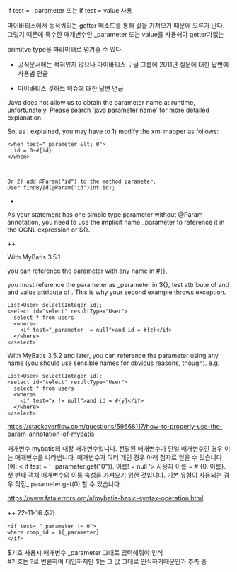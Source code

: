 if test = _parameter  또는 if test = value  사용 

마이바티스에서 동적쿼리는 getter 메소드를 통해 값을 가져오기 때문에 오류가 난다. 그렇기 때문에 특수한 매개변수인 _parameter 또는 value를 사용해야 getter가없는 

primitve type을 파라미터로 넘겨줄 수 있다.


- 공식문서에는 적혀있지 않으나 마이바티스 구글 그룹에 2011년 질문에 대한 답변에 사용법 언급


+ 마이바티스 깃허브 이슈에 대한 답변 언급

Java does not allow us to obtain the parameter name at runtime, unfortunately.
Please search 'java parameter name' for more detailed explanation.

So, as I explained, you may have to 1) modify the xml mapper as follows:
```
<when test="_parameter &lt; 0">
  id = 0-#{id}
</when>



Or 2) add @Param("id") to the method parameter.
User findById(@Param("id")int id);
```

+
As your statement has one simple type parameter without @Param annotation, you need to use the implicit name _parameter to reference it in the OGNL expression or ${}.


++

With MyBatis 3.5.1

you can reference the parameter with any name in #{}.

you must reference the parameter as _parameter in ${}, test attribute of <if /> and <when /> and value attribute of <bind />. This is why your second example throws exception.
```
List<User> select(Integer id);
<select id="select" resultType="User">
  select * from users
  <where>
    <if test="_parameter != null">and id = #{z}</if>
  </where>
</select>
```
  
  
  
  With MyBatis 3.5.2 and later, you can reference the parameter using any name (you should use sensible names for obvious reasons, though). e.g.
```
List<User> select(Integer id);
<select id="select" resultType="User">
  select * from users
  <where>
    <if test="x != null">and id = #{y}</if>
  </where>
</select>
```
https://stackoverflow.com/questions/59668117/how-to-properly-use-the-param-annotation-of-mybatis



매개변수 mybatis의 내장 매개변수입니다. 전달된 매개변수가 단일 매개변수인 경우 이는 매개변수를 나타냅니다. 매개변수가 여러 개인 경우 아래 첨자로 얻을 수 있습니다(예: < if test = '_ parameter.get("0")). 이름! = null '> 사용자 이름 = # {0. 이름}. 첫 번째 객체 매개변수의 이름 속성을 가져오기 위한 것입니다. 기본 유형이 사용되는 경우 직접_ parameter.get(0) 할 수 있습니다.


https://www.fatalerrors.org/a/mybatis-basic-syntax-operation.html




++ 22-11-16 추가  
```
<if test= "_parameter != 0">
where comp_id = ${_parameter}
</if>
 ```   
 $기호 사용시 매개변수 _parameter 그대로 입력해줘야 인식   
 #기호는 ?로 변환하여 대입하지만 $는 그 값 그대로 인식하기때문인가 추측 중 

